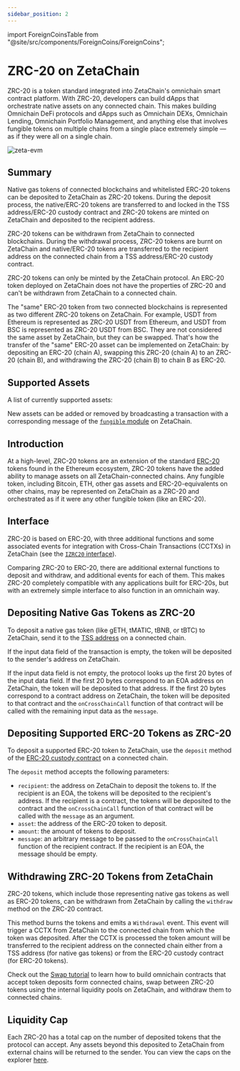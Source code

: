 ```yaml
---
sidebar_position: 2
---
```


import ForeignCoinsTable from "@site/src/components/ForeignCoins/ForeignCoins";

# ZRC-20 on ZetaChain

ZRC-20 is a token standard integrated into ZetaChain's omnichain smart contract
platform. With ZRC-20, developers can build dApps that orchestrate native assets
on any connected chain. This makes building Omnichain DeFi protocols and dApps
such as Omnichain DEXs, Omnichain Lending, Omnichain Portfolio Management, and
anything else that involves fungible tokens on multiple chains from a single
place extremely simple — as if they were all on a single chain.

![zeta-evm](/img/graphs/zrc-20-header.svg)

## Summary

Native gas tokens of connected blockchains and whitelisted ERC-20 tokens can be
deposited to ZetaChain as ZRC-20 tokens. During the deposit process, the
native/ERC-20 tokens are transferred to and locked in the TSS address/ERC-20
custody contract and ZRC-20 tokens are minted on ZetaChain and deposited to the
recipient address.

ZRC-20 tokens can be withdrawn from ZetaChain to connected blockchains. During
the withdrawal process, ZRC-20 tokens are burnt on ZetaChain and native/ERC-20
tokens are transferred to the recipient address on the connected chain from a
TSS address/ERC-20 custody contract.

ZRC-20 tokens can only be minted by the ZetaChain protocol. An ERC-20 token
deployed on ZetaChain does not have the properties of ZRC-20 and can't be
withdrawn from ZetaChain to a connected chain.

The "same" ERC-20 token from two connected blockchains is represented as two
different ZRC-20 tokens on ZetaChain. For example, USDT from Ethereum is
represented as ZRC-20 USDT from Ethereum, and USDT from BSC is represented as
ZRC-20 USDT from BSC. They are not considered the same asset by ZetaChain, but
they can be swapped. That's how the transfer of the "same" ERC-20 asset can be
implemented on ZetaChain: by depositing an ERC-20 (chain A), swapping this
ZRC-20 (chain A) to an ZRC-20 (chain B), and withdrawing the ZRC-20 (chain B) to
chain B as ERC-20.

## Supported Assets

A list of currently supported assets:

<ForeignCoinsTable />

New assets can be added or removed by broadcasting a transaction with a
corresponding message of the
[`fungible` module](/architecture/modules/fungible/messages/) on ZetaChain.

## Introduction

At a high-level, ZRC-20 tokens are an extension of the standard
[ERC-20](https://ethereum.org/en/developers/docs/standards/tokens/erc-20/)
tokens found in the Ethereum ecosystem, ZRC-20 tokens have the added ability to
manage assets on all ZetaChain-connected chains. Any fungible token, including
Bitcoin, ETH, other gas assets and ERC-20-equivalents on other chains, may be
represented on ZetaChain as a ZRC-20 and orchestrated as if it were any other
fungible token (like an ERC-20).

## Interface

ZRC-20 is based on ERC-20, with three additional functions and some associated
events for integration with Cross-Chain Transactions (CCTXs) in ZetaChain (see
the
[`IZRC20` interface](https://github.com/zeta-chain/protocol-contracts/blob/main/contracts/zevm/interfaces/IZRC20.sol)).

Comparing ZRC-20 to ERC-20, there are additional external functions to deposit
and withdraw, and additional events for each of them. This makes ZRC-20
completely compatible with any applications built for ERC-20s, but with an
extremely simple interface to also function in an omnichain way.

## Depositing Native Gas Tokens as ZRC-20

To deposit a native gas token (like gETH, tMATIC, tBNB, or tBTC) to ZetaChain,
send it to the [TSS address](/reference/contracts) on a connected chain.

If the input data field of the transaction is empty, the token will be deposited
to the sender's address on ZetaChain.

If the input data field is not empty, the protocol looks up the first 20 bytes
of the input data field. If the first 20 bytes correspond to an EOA address on
ZetaChain, the token will be deposited to that address. If the first 20 bytes
correspond to a contract address on ZetaChain, the token will be deposited to
that contract and the `onCrossChainCall` function of that contract will be
called with the remaining input data as the `message`.

## Depositing Supported ERC-20 Tokens as ZRC-20

To deposit a supported ERC-20 token to ZetaChain, use the `deposit` method of
the [ERC-20 custody contract](/reference/contracts) on a connected chain.

The `deposit` method accepts the following parameters:

- `recipient`: the address on ZetaChain to deposit the tokens to. If the
  recipient is an EOA, the tokens will be deposited to the recipient's address.
  If the recipient is a contract, the tokens will be deposited to the contract
  and the `onCrossChainCall` function of that contract will be called with the
  `message` as an argument.
- `asset`: the address of the ERC-20 token to deposit.
- `amount`: the amount of tokens to deposit.
- `message`: an arbitrary message to be passed to the `onCrossChainCall`
  function of the recipient contract. If the recipient is an EOA, the message
  should be empty.

## Withdrawing ZRC-20 Tokens from ZetaChain

ZRC-20 tokens, which include those representing native gas tokens as well as
ERC-20 tokens, can be withdrawn from ZetaChain by calling the `withdraw` method
on the ZRC-20 contract.

This method burns the tokens and emits a `Withdrawal` event. This event will
trigger a CCTX from ZetaChain to the connected chain from which the token was
deposited. After the CCTX is processed the token amount will be transferred to
the recipient address on the connected chain either from a TSS address (for
native gas tokens) or from the ERC-20 custody contract (for ERC-20 tokens).

Check out the [Swap tutorial](/developers/omnichain/tutorials/swap) to learn how
to build omnichain contracts that accept token deposits form connected chains,
swap between ZRC-20 tokens using the internal liquidity pools on ZetaChain, and
withdraw them to connected chains.

## Liquidity Cap

Each ZRC-20 has a total cap on the number of deposited tokens that the protocol
can accept. Any assets beyond this deposited to ZetaChain from external chains
will be returned to the sender. You can view the caps on the explorer
[here](https://explorer.zetachain.com/liquidity).
